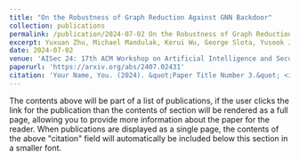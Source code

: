 ```yaml
---
title: "On the Robustness of Graph Reduction Against GNN Backdoor"
collection: publications
permalink: /publication/2024-07-02 On the Robustness of Graph Reduction Against GNN Backdoor
excerpt: Yuxuan Zhu, Michael Mandulak, Kerui Wu, George Slota, Yuseok Jeon, Ka-Ho Chow, Lei Yu
date: 2024-07-02
venue: 'AISec 24: 17th ACM Workshop on Artificial Intelligence and Security'
paperurl: 'https://arxiv.org/abs/2407.02431'
citation: 'Your Name, You. (2024). &quot;Paper Title Number 3.&quot; <i>GitHub Journal of Bugs</i>. 1(3).'
---
```


The contents above will be part of a list of publications, if the user clicks the link for the publication than the contents of section will be rendered as a full page, allowing you to provide more information about the paper for the reader. When publications are displayed as a single page, the contents of the above "citation" field will automatically be included below this section in a smaller font.
